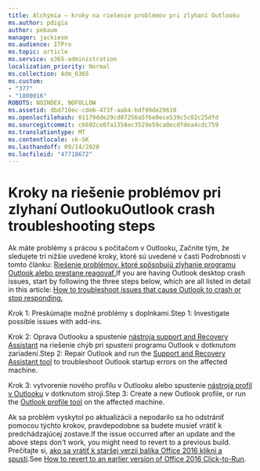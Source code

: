 ```yaml
---
title: Alchýmia – kroky na riešenie problémov pri zlyhaní Outlooku
ms.author: pdigia
author: pebaum
manager: jackiesm
ms.audience: ITPro
ms.topic: article
ms.service: o365-administration
localization_priority: Normal
ms.collection: Adm_O365
ms.custom:
- "377"
- "1800016"
ROBOTS: NOINDEX, NOFOLLOW
ms.assetid: dbd710ec-cdeb-473f-aab4-bdf99de29610
ms.openlocfilehash: 01179dde29cd07256a5f6e0ece539c5c02c25dfd
ms.sourcegitcommit: c6692ce0fa1358ec3529e59ca0ecdfdea4cdc759
ms.translationtype: MT
ms.contentlocale: sk-SK
ms.lasthandoff: 09/14/2020
ms.locfileid: "47718672"
---
```

# <a name="outlook-crash-troubleshooting-steps"></a><span data-ttu-id="3443c-102">Kroky na riešenie problémov pri zlyhaní Outlooku</span><span class="sxs-lookup"><span data-stu-id="3443c-102">Outlook crash troubleshooting steps</span></span>

<span data-ttu-id="3443c-103">Ak máte problémy s prácou s počítačom v Outlooku, Začnite tým, že sledujete tri nižšie uvedené kroky, ktoré sú uvedené v časti Podrobnosti v tomto článku: [Riešenie problémov, ktoré spôsobujú zlyhanie programu Outlook alebo prestane reagovať.](https://docs.microsoft.com/exchange/troubleshoot/outlook-crashes/crash-issues)</span><span class="sxs-lookup"><span data-stu-id="3443c-103">If you are having Outlook desktop crash issues, start by following the three steps below, which are all listed in detail in this article: [How to troubleshoot issues that cause Outlook to crash or stop responding.](https://docs.microsoft.com/exchange/troubleshoot/outlook-crashes/crash-issues)</span></span>
  
<span data-ttu-id="3443c-104">Krok 1: Preskúmajte možné problémy s doplnkami.</span><span class="sxs-lookup"><span data-stu-id="3443c-104">Step 1: Investigate possible issues with add-ins.</span></span>
  
<span data-ttu-id="3443c-105">Krok 2: Oprava Outlooku a spustenie [nástroja support and Recovery Assistant](https://aka.ms/SaRA-OutlookWontStart) na riešenie chýb pri spustení programu Outlook v dotknutom zariadení.</span><span class="sxs-lookup"><span data-stu-id="3443c-105">Step 2: Repair Outlook and run the [Support and Recovery Assistant tool](https://aka.ms/SaRA-OutlookWontStart) to troubleshoot Outlook startup errors on the affected machine.</span></span>
  
<span data-ttu-id="3443c-106">Krok 3: vytvorenie nového profilu v Outlooku alebo spustenie [nástroja profil v Outlooku](https://aka.ms/SaRA-OutlookSetupProfile) v dotknutom stroji.</span><span class="sxs-lookup"><span data-stu-id="3443c-106">Step 3: Create a new Outlook profile, or run the [Outlook profile tool](https://aka.ms/SaRA-OutlookSetupProfile) on the affected machine.</span></span>
  
<span data-ttu-id="3443c-107">Ak sa problém vyskytol po aktualizácii a nepodarilo sa ho odstrániť pomocou týchto krokov, pravdepodobne sa budete musieť vrátiť k predchádzajúcej zostave.</span><span class="sxs-lookup"><span data-stu-id="3443c-107">If the issue occurred after an update and the above steps don't work, you might need to revert to a previous build.</span></span> <span data-ttu-id="3443c-108">Prečítajte si, [ako sa vrátiť k staršej verzii balíka Office 2016 klikni a spusti](https://support.microsoft.com/help/2770432).</span><span class="sxs-lookup"><span data-stu-id="3443c-108">See [How to revert to an earlier version of Office 2016 Click-to-Run](https://support.microsoft.com/help/2770432).</span></span>
  